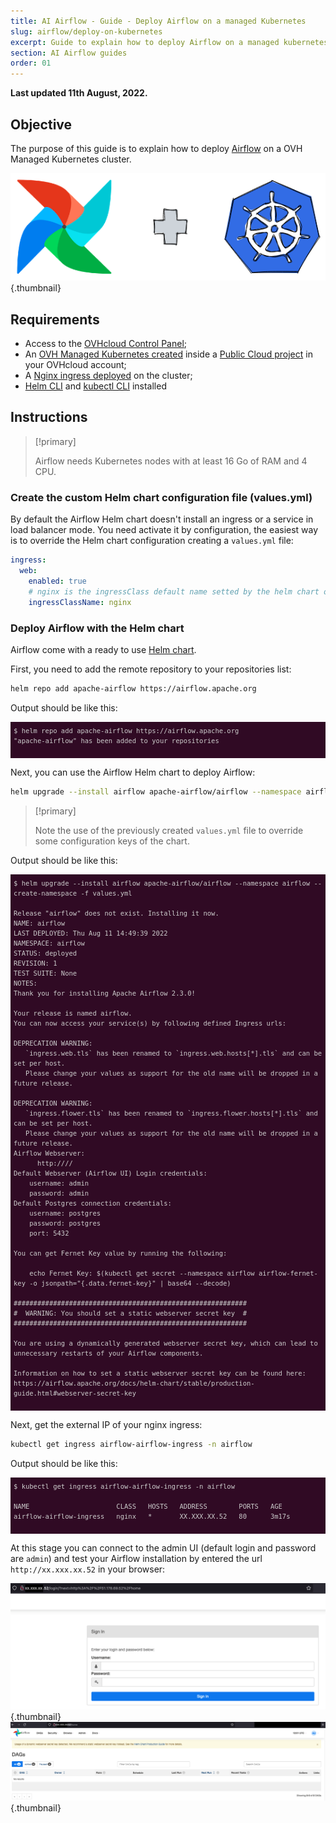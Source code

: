 ```yaml
---
title: AI Airflow - Guide - Deploy Airflow on a managed Kubernetes
slug: airflow/deploy-on-kubernetes
excerpt: Guide to explain how to deploy Airflow on a managed kubernetes
section: AI Airflow guides
order: 01
---
```


**Last updated 11th August, 2022.**

<style>
 pre {
     font-size: 14px;
 }
 pre.console {
   background-color: #300A24; 
   color: #ccc;
   font-family: monospace;
   padding: 5px;
   margin-bottom: 5px;
 }
 pre.console code {
   border: solid 0px transparent;
   font-family: monospace !important;
   font-size: 0.75em;
   color: #ccc;
 }
 .small {
     font-size: 0.75em;
 }
</style>
## Objective

The purpose of this guide is to explain how to deploy [Airflow](https://airflow.apache.org/) on a OVH Managed Kubernetes cluster.

![image](images/airflow-img_article.png){.thumbnail}

## Requirements

- Access to the [OVHcloud Control Panel](https://www.ovh.com/auth/?action=gotomanager&from=https://www.ovh.co.uk/&ovhSubsidiary=GB);
- An [OVH Managed Kubernetes created](https://docs.ovh.com/gb/en/kubernetes/creating-a-cluster/) inside a [Public Cloud project](https://www.ovhcloud.com/en-gb/public-cloud/) in your OVHcloud account;
- A [Nginx ingress deployed](https://docs.ovh.com/gb/en/kubernetes/installing-nginx-ingress/) on the cluster;
- [Helm CLI](https://docs.ovh.com/gb/en/kubernetes/installing-helm/) and [kubectl CLI](https://docs.ovh.com/gb/en/kubernetes/configuring-kubectl/) installed

## Instructions

> [!primary]
>
> Airflow needs Kubernetes nodes with at least 16 Go of RAM and 4 CPU.
>


### Create the custom Helm chart configuration file (values.yml)

By default the Airflow Helm chart doesn't install an ingress or a service in load balancer mode.
You need activate it by configuration, the easiest way is to override the Helm chart configuration creating a `values.yml` file:

```yaml
ingress:
  web:
    enabled: true
    # nginx is the ingressClass default name setted by the helm chart of the nginx ingress (see https://github.com/kubernetes/ingress-nginx/tree/main/charts/ingress-nginx#values)
    ingressClassName: nginx
```

### Deploy Airflow with the Helm chart

Airflow come with a ready to use [Helm chart](https://airflow.apache.org/docs/helm-chart/stable/index.html).

First, you need to add the remote repository to your repositories list:

```bash
helm repo add apache-airflow https://airflow.apache.org
```

Output should be like this:

<pre class="console"><code>$ helm repo add apache-airflow https://airflow.apache.org
"apache-airflow" has been added to your repositories
</code>
</pre>

Next, you can use the Airflow Helm chart to deploy Airflow:

```bash
helm upgrade --install airflow apache-airflow/airflow --namespace airflow --create-namespace -f values.yml
```

> [!primary]
>
> Note the use of the previously created `values.yml` file to override some configuration keys of the chart.
>

Output should be like this:

<pre class="console"><code>$ helm upgrade --install airflow apache-airflow/airflow --namespace airflow --create-namespace -f values.yml

Release "airflow" does not exist. Installing it now.
NAME: airflow
LAST DEPLOYED: Thu Aug 11 14:49:39 2022
NAMESPACE: airflow
STATUS: deployed
REVISION: 1
TEST SUITE: None
NOTES:
Thank you for installing Apache Airflow 2.3.0!

Your release is named airflow.
You can now access your service(s) by following defined Ingress urls:

DEPRECATION WARNING:
   `ingress.web.tls` has been renamed to `ingress.web.hosts[*].tls` and can be set per host.
   Please change your values as support for the old name will be dropped in a future release.

DEPRECATION WARNING:
   `ingress.flower.tls` has been renamed to `ingress.flower.hosts[*].tls` and can be set per host.
   Please change your values as support for the old name will be dropped in a future release.
Airflow Webserver:
      http:////
Default Webserver (Airflow UI) Login credentials:
    username: admin
    password: admin
Default Postgres connection credentials:
    username: postgres
    password: postgres
    port: 5432

You can get Fernet Key value by running the following:

    echo Fernet Key: $(kubectl get secret --namespace airflow airflow-fernet-key -o jsonpath="{.data.fernet-key}" | base64 --decode)

###########################################################
#  WARNING: You should set a static webserver secret key  #
###########################################################

You are using a dynamically generated webserver secret key, which can lead to
unnecessary restarts of your Airflow components.

Information on how to set a static webserver secret key can be found here:
https://airflow.apache.org/docs/helm-chart/stable/production-guide.html#webserver-secret-key
</code>
</pre>

Next, get the external IP of your nginx ingress:

```bash
kubectl get ingress airflow-airflow-ingress -n airflow
```

Output should be like this:

<pre class="console"><code>$ kubectl get ingress airflow-airflow-ingress -n airflow

NAME                      CLASS   HOSTS   ADDRESS        PORTS   AGE
airflow-airflow-ingress   nginx   *       XX.XXX.XX.52   80      3m17s
</code>
</pre>

At this stage you can connect to the admin UI (default login and password are `admin`) and test your Airflow installation by entered the url `http://xx.xxx.xx.52` in your browser:

![image](images/airflow-ui_admin.png){.thumbnail}
![image](images/airflow_dashboard.png){.thumbnail}
